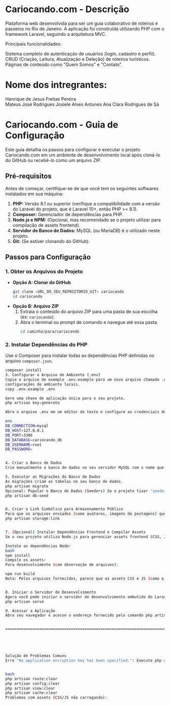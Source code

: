 # Cariocando.com - Descrição

Plataforma web desenvolvida para ser um guia colaborativo de roteiros e passeios no Rio de Janeiro. A aplicação foi construída utilizando PHP com o framework Laravel, seguindo a arquitetura MVC.

Principais funcionalidades:

Sistema completo de autenticação de usuários (login, cadastro e perfil).
CRUD (Criação, Leitura, Atualização e Deleção) de roteiros turísticos.
Páginas de conteúdo como "Quem Somos" e "Contato".

# Nome dos intregrantes:

Henrique de Jesus Freitas Pereira   
Mateus José Rodrigues
Josiele Alves Antunes
Ana Clara Rodrigues de Sá


# Cariocando.com - Guia de Configuração

Este guia detalha os passos para configurar e executar o projeto Cariocando.com em um ambiente de desenvolvimento local após cloná-lo do GitHub ou recebê-lo como um arquivo ZIP.

## Pré-requisitos

Antes de começar, certifique-se de que você tem os seguintes softwares instalados em sua máquina:

1.  **PHP:** Versão 8.1 ou superior (verifique a compatibilidade com a versão do Laravel do projeto, que é Laravel 10+, então PHP >= 8.1).
2.  **Composer:** Gerenciador de dependências para PHP.
3.  **Node.js e NPM:** (Opcional, mas recomendado se o projeto utilizar para compilação de assets frontend).
4.  **Servidor de Banco de Dados:** MySQL (ou MariaDB) é o utilizado neste projeto.
5.  **Git:** (Se estiver clonando do GitHub).

## Passos para Configuração

### 1. Obter os Arquivos do Projeto

*   **Opção A: Clonar do GitHub**
    ```bash
    git clone <URL_DO_SEU_REPOSITORIO_GIT> cariocando
    cd cariocando
    ```
*   **Opção B: Arquivo ZIP**
    1.  Extraia o conteúdo do arquivo ZIP para uma pasta de sua escolha (ex: `cariocando`).
    2.  Abra o terminal ou prompt de comando e navegue até essa pasta.
        ```bash
        cd caminho/para/cariocando
        ```

### 2. Instalar Dependências do PHP

Use o Composer para instalar todas as dependências PHP definidas no arquivo `composer.json`.
```bash
composer install
3. Configurar o Arquivo de Ambiente (.env)
Copie o arquivo de exemplo .env.example para um novo arquivo chamado .env. Este arquivo conterá suas 
configurações de ambiente locais.
copy .env.example .env

Gere uma chave de aplicação única para o seu projeto.
php artisan key:generate

Abra o arquivo .env em um editor de texto e configure as credenciais do seu banco de dados. Você precisará ajustar as seguintes variáveis (exemplo para MySQL):

env
DB_CONNECTION=mysql
DB_HOST=127.0.0.1
DB_PORT=3306
DB_DATABASE=cariocando_db  
DB_USERNAME=root           
DB_PASSWORD=             


4. Criar o Banco de Dados
Crie manualmente o banco de dados no seu servidor MySQL com o nome que você especificou em DB_DATABASE no arquivo .env (ex: cariocando_db). Você pode usar uma ferramenta como phpMyAdmin, DBeaver, MySQL Workbench, ou o cliente de linha de comando do MySQL.

5. Executar as Migrações do Banco de Dados
As migrações criam as tabelas no seu banco de dados.
php artisan migrate
Opcional: Popular o Banco de Dados (Seeders) Se o projeto tiver "seeders" para popular o banco com dados iniciais (como categorias padrão, usuários administradores, etc.), execute:
php artisan db:seed


6. Criar o Link Simbólico para Armazenamento Público
Para que os arquivos enviados (como avatares, imagens de postagens) que são armazenados em storage/app/public fiquem acessíveis publicamente, crie um link simbólico.
php artisan storage:link


7. (Opcional) Instalar Dependências Frontend e Compilar Assets
Se o seu projeto utiliza Node.js para gerenciar assets frontend (CSS, JavaScript) e tem um arquivo package.json:

Instale as dependências Node:
bash
npm install
Compile os assets:
Para desenvolvimento (com observação de arquivos):

npm run build
Nota: Pelos arquivos fornecidos, parece que os assets CSS e JS (como o RickEditor) estão diretamente na pasta public. Se for esse o caso, este passo pode não ser estritamente necessário, a menos que haja um processo de compilação para outros assets não mencionados.


8. Iniciar o Servidor de Desenvolvimento
Agora você pode iniciar o servidor de desenvolvimento embutido do Laravel:
php artisan serve

9. Acessar a Aplicação
Abra seu navegador e acesse o endereço fornecido pelo comando php artisan serve (geralmente http://127.0.0.1:8000 ou http://localhost:8000).


========================================================================================================================================================================================================================





Solução de Problemas Comuns
Erro "No application encryption key has been specified.": Execute php artisan key:generate.


bash
php artisan route:clear
php artisan config:clear
php artisan view:clear
php artisan cache:clear
Problemas com assets (CSS/JS não carregando):
